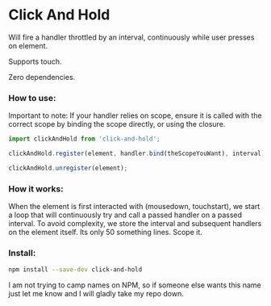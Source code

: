 # Click And Hold

Will fire a handler throttled by an interval, continuously while user presses on element.

Supports touch.

Zero dependencies.

### How to use:
Important to note: If your handler relies on scope, ensure it is called with the correct scope by binding the scope directly, or using the closure.
```javascript
import clickAndHold from 'click-and-hold';

clickAndHold.register(element, handler.bind(theScopeYouWant), interval);

clickAndHold.unregister(element);
```

### How it works:
When the element is first interacted with (mousedown, touchstart), we start a loop that will continuously try and call a passed handler on a passed interval.
To avoid complexity, we store the interval and subsequent handlers on the element itself. Its only 50 something lines. Scope it.

### Install:

```bash
npm install --save-dev click-and-hold
```

I am not trying to camp names on NPM, so if someone else wants this name just let me know and I will gladly take my repo down.
